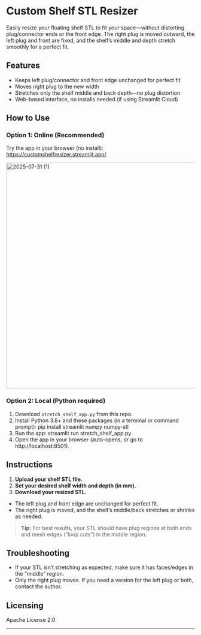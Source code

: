 # Custom Shelf STL Resizer

Easily resize your floating shelf STL to fit your space—without distorting plug/connector ends or the front edge. The right plug is moved outward, the left plug and front are fixed, and the shelf’s middle and depth stretch smoothly for a perfect fit.

## Features

- Keeps left plug/connector and front edge unchanged for perfect fit
- Moves right plug to the new width
- Stretches only the shelf middle and back depth—no plug distortion
- Web-based interface, no installs needed (if using Streamlit Cloud)

## How to Use

### Option 1: Online (Recommended)
Try the app in your browser (no install): https://customshelfresizer.streamlit.app/ 

<img width="1069" height="602" alt="2025-07-31 (1)" src="https://github.com/user-attachments/assets/a06d50a5-2496-4708-b998-009be21339b8" />

### Option 2: Local (Python required)
1. Download `stretch_shelf_app.py` from this repo.
2. Install Python 3.8+ and these packages (in a terminal or command prompt): pip install streamlit numpy numpy-stl
3. Run the app: streamlit run stretch_shelf_app.py
4. Open the app in your browser (auto-opens, or go to http://localhost:8501).

## Instructions

1. **Upload your shelf STL file.**
2. **Set your desired shelf width and depth (in mm).**
3. **Download your resized STL.**
 - The left plug and front edge are unchanged for perfect fit.
 - The right plug is moved, and the shelf’s middle/back stretches or shrinks as needed.

> **Tip:** For best results, your STL should have plug regions at both ends and mesh edges (“loop cuts”) in the middle region.

## Troubleshooting

- If your STL isn’t stretching as expected, make sure it has faces/edges in the “middle” region.
- Only the right plug moves. If you need a version for the left plug or both, contact the author.

## Licensing

Apache License 2.0 

---


